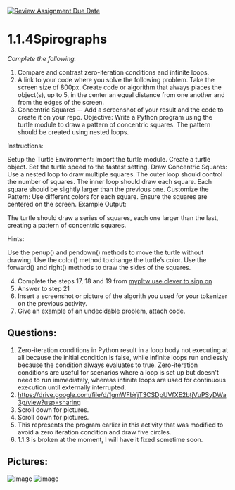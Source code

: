 [![Review Assignment Due Date](https://classroom.github.com/assets/deadline-readme-button-22041afd0340ce965d47ae6ef1cefeee28c7c493a6346c4f15d667ab976d596c.svg)](https://classroom.github.com/a/SkD24yV8)
# 1.1.4Spirographs

*Complete the following.*

1. Compare and contrast zero-iteration conditions and infinite loops.
2. A link to your code where you solve the following problem. Take the screen size of 800px. Create code or algorithm that always places the object(s), up to 5, in the center an equal distance from one another and from the edges of the screen.
3. Concentric Squares -- Add a screenshot of your result and the code to create it on your repo.
Objective: Write a Python program using the turtle module to draw a pattern of concentric squares. The pattern should be created using nested loops.

Instructions:

Setup the Turtle Environment:
Import the turtle module.
Create a turtle object.
Set the turtle speed to the fastest setting.
Draw Concentric Squares:
Use a nested loop to draw multiple squares.
The outer loop should control the number of squares.
The inner loop should draw each square.
Each square should be slightly larger than the previous one.
Customize the Pattern:
Use different colors for each square.
Ensure the squares are centered on the screen.
Example Output:

The turtle should draw a series of squares, each one larger than the last, creating a pattern of concentric squares.

Hints:

Use the penup() and pendown() methods to move the turtle without drawing.
Use the color() method to change the turtle’s color.
Use the forward() and right() methods to draw the sides of the squares.


4. Complete the steps 17, 18 and 19 from [mypltw use clever to sign on](https://pltw.read.inkling.com/a/b/5310c007377c46e28d745961310f0c2e/p/728c751a6c4145bea0ea83c5058fb9f9#44b0003a2ee14fcc9865e7bb5faec747)
5. Answer to step 21
6. Insert a screenshot or picture of the algorith you used for your tokenizer on the previous activity.
7. Give an example of an undecidable problem, attach code.

## Questions:

1) Zero-iteration conditions in Python result in a loop body not executing at all because the initial condition is false, while infinite loops run endlessly because the condition always evaluates to true. Zero-iteration conditions are useful for scenarios where a loop is set up but doesn't need to run immediately, whereas infinite loops are used for continuous execution until externally interrupted.
2) https://drive.google.com/file/d/1gmWFbYjT3CSDpUVfXE2btjVuPSyDWa3g/view?usp=sharing
3) Scroll down for pictures.
4) Scroll down for pictures.
5) This represents the program earlier in this activity that was modified to avoid a zero iteration condition and draw five circles.
6) 1.1.3 is broken at the moment, I will have it fixed sometime soon.

## Pictures:
![image](https://github.com/user-attachments/assets/d2d502e7-4324-40c0-8f06-920bfa9bf03c)
![image](https://github.com/user-attachments/assets/d50c68c3-52fa-4662-8e72-d638782cedac)




